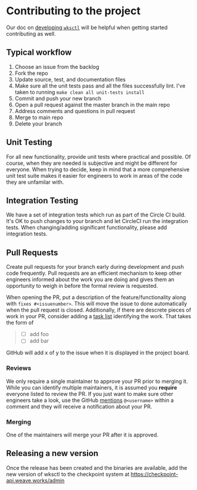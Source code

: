 # Contributing to the project

Our doc on [developing `wksctl`](https://wksctl.readthedocs.io/en/latest/development/lalalalala) will be helpful when getting started contributing as well.

## Typical workflow

1. Choose an issue from the backlog
1. Fork the repo
1. Update source, test, and documentation files
1. Make sure all the unit tests pass and all the files successfully lint.  I've taken to running `make clean all unit-tests install`
1. Commit and push your new branch
1. Open a pull request against the master branch in the main repo
1. Address comments and questions in pull request
1. Merge to main repo
1. Delete your branch

## Unit Testing

For all new functionality, provide unit tests where practical and possible.  Of course, when they are needed is subjective and might be different for everyone.  When trying to decide, keep in mind that a more comprehensive unit test suite makes it easier for engineers to work in areas of the code they are unfamilar with.

## Integration Testing

We have a set of integration tests which run as part of the Circle CI build.  It's OK to push changes to your branch and let CircleCI run the integration tests.  When changing/adding significant functionality, please add integration tests.

## Pull Requests

Create pull requests for your branch early during development and push code frequently.  Pull requests are an efficient mechanism to keep other engineers informed about the work you are doing and gives them an opportunity to weigh in before the formal review is requested.

When opening the PR, put a description of the feature/functionality along with `fixes #<issuenumber>`.  This will move the issue to done automatically when the pull request is closed.  Additionally, if there are descrete pieces of work in your PR, consider adding a [task list](https://guides.github.com/features/mastering-markdown/#GitHub-flavored-markdown) identifying the work.  That takes the form of

> - [ ] add foo
> - [ ] add bar

GitHub will add x of y to the issue when it is displayed in the project board.

### Reviews

We only require a single maintainer to approve your PR prior to merging it.  While you can identify multiple maintainers, it is assumed you **require** everyone listed to review the PR.  If you just want to make sure other engineers take a look, use the GitHub [mentions](https://guides.github.com/features/mastering-markdown/#GitHub-flavored-markdown) `@<username>` within a comment and they will receive a notification about your PR.

### Merging

One of the maintainers will merge your PR after it is approved.

## Releasing a new version

Once the release has been created and the binaries are available, add the new version of wksctl to the checkpoint system at <https://checkpoint-api.weave.works/admin>
